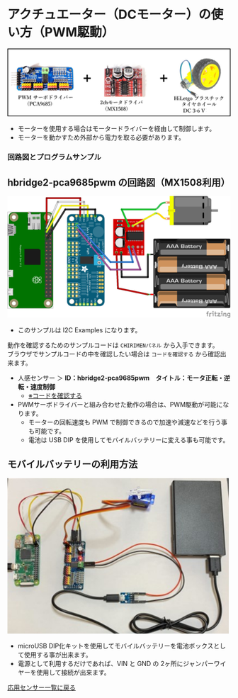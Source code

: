 # アクチュエーター（DCモーター）の使い方（PWM駆動）
<img src="./imgs/dcmotor2.jpg" width=600>

- モーターを使用する場合はモータードライバーを経由して制御します。
- モーターを動かすため外部から電力を取る必要があります。

### 回路図とプログラムサンプル
## hbridge2-pca9685pwm の回路図（MX1508利用）
<img src="./imgs/MX1508_PWM_DCmotor.jpg" width=700>

- このサンプルは I2C Examples になります。

動作を確認するためのサンプルコードは `CHIRIMENパネル` から入手できます。<br>
ブラウザでサンプルコードの中を確認したい場合は `コードを確認する` から確認出来ます。
- 人感センサー ＞ **ID：hbridge2-pca9685pwm　タイトル：モータ正転・逆転・速度制御**
  -  [※コードを確認する](https://tutorial.chirimen.org/pizero/esm-examples/gpio-onchange/main.js)
- PWMサーボドライバーと組み合わせた動作の場合は、PWM駆動が可能になります。
  - モーターの回転速度も PWM で制御できるので加速や減速などを行う事も可能です。
  - 電池は USB DIP を使用してモバイルバッテリーに変える事も可能です。

## モバイルバッテリーの利用方法

<img src="./imgs/mobilebattery.jpg" width=500>

- microUSB DIP化キットを使用してモバイルバッテリーを電池ボックスとして使用する事が出来ます。
- 電源として利用するだけであれば、VIN と GND の 2ヶ所にジャンパーワイヤーを使用して接続が出来ます。

[応用センサー一覧に戻る](ad_sensor.md)
